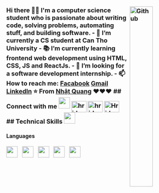 ### Hi there 👋👋 <img width="35%" align="right" alt="Github" src="https://user-images.githubusercontent.com/48678280/88862734-4903af80-d201-11ea-968b-9c939d88a37c.gif" /> I'm a computer science student who is passionate about writing code, solving problems, automating stuff, and building software. - 🔭 I’m currently a CS student at Can Tho University - 📚 I’m currently learning frontend web development using HTML, CSS, JS and ReactJs. - 👯 I’m looking for a software development internship. - 📫 How to reach me: [Facabook](https://www.facebook.com/quangcutequadiha) [Gmail](mailto:shnquang02@gmail.com) [Linkedln](https://www.linkedin.com/in/s%C6%A1n-hu%E1%BB%B3nh-nh%E1%BA%ADt-quang-070bb121a/) ⭐️ From [Nhật Quang](https://github.com/nhatquang140302) ❤️❤️❤️ ## Connect with me <img src="https://avatars.githubusercontent.com/u/80836285?s=40&v=4" width="30px"> <a href="https://www.facebook.com/quangcutequadiha/" target="blank"><img align="center" src="https://raw.githubusercontent.com/rahuldkjain/github-profile-readme-generator/master/src/images/icons/Social/facebook.svg" alt="hridoy.the.hazard10" height="30" width="40" /></a> <a href="https://www.facebook.com/quangcutequadiha/" target="blank"><img align="center" src="https://raw.githubusercontent.com/rahuldkjain/github-profile-readme-generator/master/src/images/icons/Social/instagram.svg" alt="hridoyalhazard" height="30" width="40" /></a> <a href="https://github.com/nhatquang140302" target="blank"><img align="center" src="https://raw.githubusercontent.com/rahuldkjain/github-profile-readme-generator/master/src/images/icons/Social/github.svg" alt="HridoyHazard" height="30" width="40" /></a> ## Technical Skills <img src="https://avatars.githubusercontent.com/u/80836285?s=40&v=4" height="30px"> <h4> Languages </h4> <span> <img src="https://img.shields.io/badge/-HTML5-cccccc?style=flat&logo=HTML5" height="30px"> &nbsp; <img src="https://img.shields.io/badge/-CSS-cccccc?style=flat&logo=CSS3&logoColor=1572B6" height="30px"> &nbsp; <img src="https://img.shields.io/badge/-JavaScript-cccccc?style=flat&logo=javascript" height="30px"> &nbsp; <img src="https://img.shields.io/badge/-Java-cccccc?style=flat&logo=Java&logoColor=007396" height="30px"> &nbsp; <img src="https://img.shields.io/badge/-C-cccccc?style=flat&logo=C" height="30px"> &nbsp; </span>
